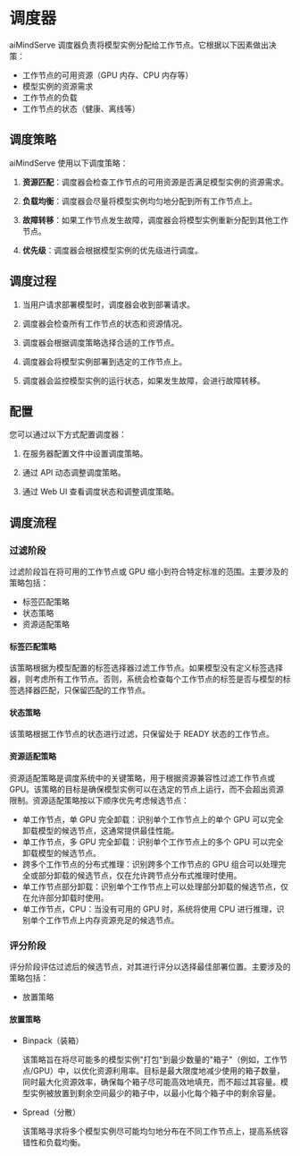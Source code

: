 # 调度器

aiMindServe 调度器负责将模型实例分配给工作节点。它根据以下因素做出决策：

- 工作节点的可用资源（GPU 内存、CPU 内存等）
- 模型实例的资源需求
- 工作节点的负载
- 工作节点的状态（健康、离线等）

## 调度策略

aiMindServe 使用以下调度策略：

1. **资源匹配**：调度器会检查工作节点的可用资源是否满足模型实例的资源需求。

2. **负载均衡**：调度器会尽量将模型实例均匀地分配到所有工作节点上。

3. **故障转移**：如果工作节点发生故障，调度器会将模型实例重新分配到其他工作节点。

4. **优先级**：调度器会根据模型实例的优先级进行调度。

## 调度过程

1. 当用户请求部署模型时，调度器会收到部署请求。

2. 调度器会检查所有工作节点的状态和资源情况。

3. 调度器会根据调度策略选择合适的工作节点。

4. 调度器会将模型实例部署到选定的工作节点上。

5. 调度器会监控模型实例的运行状态，如果发生故障，会进行故障转移。

## 配置

您可以通过以下方式配置调度器：

1. 在服务器配置文件中设置调度策略。

2. 通过 API 动态调整调度策略。

3. 通过 Web UI 查看调度状态和调整调度策略。

## 调度流程

### 过滤阶段

过滤阶段旨在将可用的工作节点或 GPU 缩小到符合特定标准的范围。主要涉及的策略包括：

- 标签匹配策略
- 状态策略
- 资源适配策略

#### 标签匹配策略

该策略根据为模型配置的标签选择器过滤工作节点。如果模型没有定义标签选择器，则考虑所有工作节点。否则，系统会检查每个工作节点的标签是否与模型的标签选择器匹配，只保留匹配的工作节点。

#### 状态策略

该策略根据工作节点的状态进行过滤，只保留处于 READY 状态的工作节点。

#### 资源适配策略

资源适配策略是调度系统中的关键策略，用于根据资源兼容性过滤工作节点或 GPU。该策略的目标是确保模型实例可以在选定的节点上运行，而不会超出资源限制。资源适配策略按以下顺序优先考虑候选节点：

- 单工作节点，单 GPU 完全卸载：识别单个工作节点上的单个 GPU 可以完全卸载模型的候选节点，这通常提供最佳性能。
- 单工作节点，多 GPU 完全卸载：识别单个工作节点上的多个 GPU 可以完全卸载模型的候选节点。
- 跨多个工作节点的分布式推理：识别跨多个工作节点的 GPU 组合可以处理完全或部分卸载的候选节点，仅在允许跨节点分布式推理时使用。
- 单工作节点部分卸载：识别单个工作节点上可以处理部分卸载的候选节点，仅在允许部分卸载时使用。
- 单工作节点，CPU：当没有可用的 GPU 时，系统将使用 CPU 进行推理，识别单个工作节点上内存资源充足的候选节点。

### 评分阶段

评分阶段评估过滤后的候选节点，对其进行评分以选择最佳部署位置。主要涉及的策略包括：

- 放置策略

#### 放置策略

- Binpack（装箱）

  该策略旨在将尽可能多的模型实例"打包"到最少数量的"箱子"（例如，工作节点/GPU）中，以优化资源利用率。目标是最大限度地减少使用的箱子数量，同时最大化资源效率，确保每个箱子尽可能高效地填充，而不超过其容量。模型实例被放置到剩余空间最少的箱子中，以最小化每个箱子中的剩余容量。

- Spread（分散）

  该策略寻求将多个模型实例尽可能均匀地分布在不同工作节点上，提高系统容错性和负载均衡。 